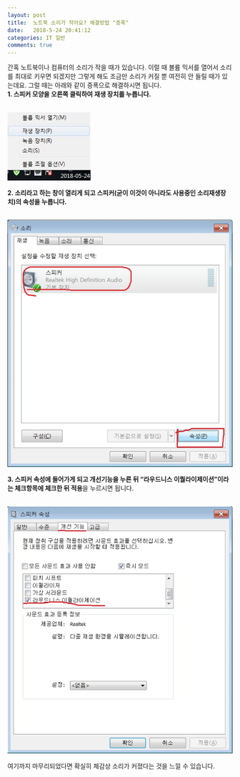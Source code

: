 ```yaml
---
layout: post
title:  노트북 소리가 작아요? 해결방법 "증폭"
date:   2018-5-24 20:41:12
categories: IT 일반
comments: true
---
```




<p>간혹 노트북이나 컴퓨터의 소리가 작을 때가 있습니다. 이럴 때 볼륨 믹서를 열어서 소리를 최대로 키우면 되겠지만 그렇게 해도 조금만 소리가 커질 뿐 여전히 안 들릴 때가 있는데요. 그럴 때는 아래와 같이 증폭으로 해결하시면 됩니다.<br><strong>1. 스피커 모양을 오른쪽 클릭하여 재생 장치를 누릅니다.&nbsp;</strong>


<br><img class="image" src="/images/1hrfghjf.png" alt=""/><br>


<strong>2. 소리라고 하는 창이 열리게 되고 스피커(굳이 이것이 아니라도 사용중인 소리재생장치)의 속성을 누릅니다.&nbsp;</strong>


<br><img class="image" src="/images/2fygjdfghd.png" alt=""/><br>


<strong>3. 스피커 속성에 들어가게 되고 개선기능을 누른 뒤 “라우드니스 이퀄라이제이션”이라는 체크항목에 체크한 뒤 적용</strong>을 누르시면 됩니다.

<br><img class="image" src="/images/3ftgjhdfgh.png" alt=""/><br>


여기까지 마무리되었다면 확실히 체감상 소리가 커졌다는 것을 느낄 수 있습니다.<br></p>